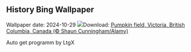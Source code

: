 ## History Bing Wallpaper
Wallpaper date: 2024-10-29
![](https://www.bing.com/th?id=OHR.PumpkinMist_EN-US3686565863_UHD.jpg&w=1000)Download: [Pumpkin field, Victoria, British Columbia, Canada (© Shaun Cunningham/Alamy)](https://www.bing.com/th?id=OHR.PumpkinMist_EN-US3686565863_UHD.jpg)

Auto get programm by LtgX
